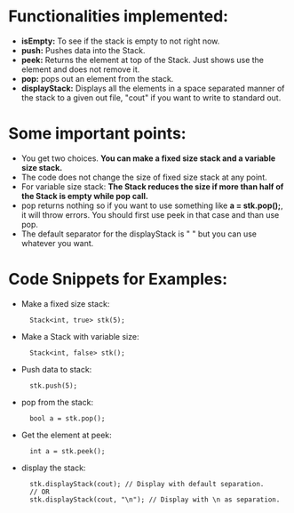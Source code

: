 # Functionalities implemented:
* <b>isEmpty:</b> To see if the stack is empty to not right now.
* <b>push:</b> Pushes data into the Stack. 
* <b>peek:</b> Returns the element at top of the Stack. Just shows use the element and does not remove it.
* <b>pop:</b> pops out an element from the stack. 
* <b>displayStack:</b> Displays all the elements in a space separated manner of the stack to a given out file, "cout" if you want to write to standard out. 

# Some important points:
* You get two choices. <b>You can make a fixed size stack and a variable size stack. </b> 
* The code does not change the size of fixed size stack at any point.
* For variable size stack: <b>The Stack reduces the size if more than half of the Stack is empty while pop call.</b>
* pop returns nothing so if you want to use something like <b>a = stk.pop();</b>, it will throw errors. You should first use peek in that case and than use pop.
* The default separator for the displayStack is " " but you can use whatever you want. 

# Code Snippets for Examples:

* Make a fixed size stack:

        Stack<int, true> stk(5);
        
* Make a Stack with variable size:
        
        Stack<int, false> stk();
        
* Push data to stack:

        stk.push(5);
        
* pop from the stack:

        bool a = stk.pop();
          
* Get the element at peek:

        int a = stk.peek();
        
* display the stack:

        stk.displayStack(cout); // Display with default separation.
        // OR
        stk.displayStack(cout, "\n"); // Display with \n as separation.
